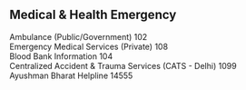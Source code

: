 ## Medical & Health Emergency

 Ambulance (Public/Government)         102      
 Emergency Medical Services (Private) 108      
 Blood Bank Information               104      
 Centralized Accident & Trauma Services (CATS - Delhi)  1099     
 Ayushman Bharat Helpline             14555     
